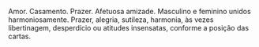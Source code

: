 Amor. Casamento. Prazer. Afetuosa amizade. Masculino e feminino unidos
harmoniosamente. Prazer, alegria, sutileza, harmonia, às vezes libertinagem,
desperdício ou atitudes insensatas, conforme a posição das cartas.


